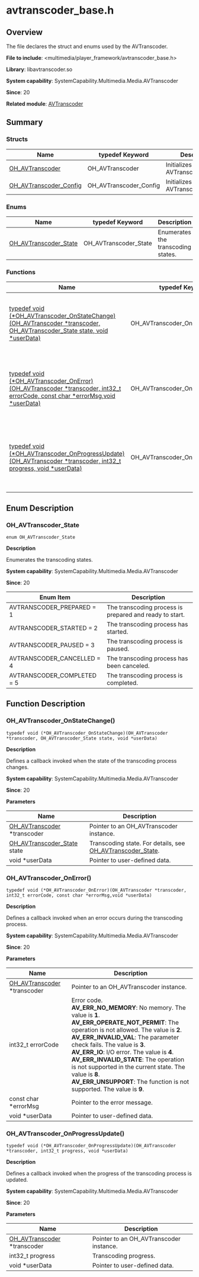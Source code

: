 # avtranscoder_base.h

## Overview

The file declares the struct and enums used by the AVTranscoder.

**File to include**: <multimedia/player_framework/avtranscoder_base.h>

**Library**: libavtranscoder.so

**System capability**: SystemCapability.Multimedia.Media.AVTranscoder

**Since**: 20

**Related module**: [AVTranscoder](capi-avtranscoder.md)

## Summary

### Structs

| Name| typedef Keyword| Description|
| -- | -- | -- |
| [OH_AVTranscoder](capi-avtranscoder-oh-avtranscoder.md) | OH_AVTranscoder | Initializes an AVTranscoder.|
| [OH_AVTranscoder_Config](capi-avtranscoder-oh-avtranscoder-config.md) | OH_AVTranscoder_Config | Initializes an AVTranscoder_Config.|

### Enums

| Name| typedef Keyword| Description|
| -- | -- | -- |
| [OH_AVTranscoder_State](#oh_avtranscoder_state) | OH_AVTranscoder_State | Enumerates the transcoding states.|

### Functions

| Name| typedef Keyword| Description|
| -- | -- | -- |
| [typedef void (\*OH_AVTranscoder_OnStateChange)(OH_AVTranscoder *transcoder, OH_AVTranscoder_State state, void *userData)](#oh_avtranscoder_onstatechange) | OH_AVTranscoder_OnStateChange | Defines a callback invoked when the state of the transcoding process changes.|
| [typedef void (\*OH_AVTranscoder_OnError)(OH_AVTranscoder *transcoder, int32_t errorCode, const char *errorMsg,void *userData)](#oh_avtranscoder_onerror) | OH_AVTranscoder_OnError | Defines a callback invoked when an error occurs during the transcoding process.|
| [typedef void (\*OH_AVTranscoder_OnProgressUpdate)(OH_AVTranscoder *transcoder, int32_t progress, void *userData)](#oh_avtranscoder_onprogressupdate) | OH_AVTranscoder_OnProgressUpdate | Defines a callback invoked when the progress of the transcoding process is updated.|

## Enum Description

### OH_AVTranscoder_State

```
enum OH_AVTranscoder_State
```

**Description**

Enumerates the transcoding states.

**System capability**: SystemCapability.Multimedia.Media.AVTranscoder

**Since**: 20

| Enum Item| Description|
| -- | -- |
| AVTRANSCODER_PREPARED = 1 | The transcoding process is prepared and ready to start.|
| AVTRANSCODER_STARTED = 2 | The transcoding process has started.|
| AVTRANSCODER_PAUSED = 3 | The transcoding process is paused.|
| AVTRANSCODER_CANCELLED = 4 | The transcoding process has been canceled.|
| AVTRANSCODER_COMPLETED = 5 | The transcoding process is completed.|


## Function Description

### OH_AVTranscoder_OnStateChange()

```
typedef void (*OH_AVTranscoder_OnStateChange)(OH_AVTranscoder *transcoder, OH_AVTranscoder_State state, void *userData)
```

**Description**

Defines a callback invoked when the state of the transcoding process changes.

**System capability**: SystemCapability.Multimedia.Media.AVTranscoder

**Since**: 20


**Parameters**

| Name| Description|
| -- | -- |
| [OH_AVTranscoder](capi-avtranscoder-oh-avtranscoder.md) *transcoder | Pointer to an OH_AVTranscoder instance.|
| [OH_AVTranscoder_State](#oh_avtranscoder_state) state | Transcoding state. For details, see [OH_AVTranscoder_State](#oh_avtranscoder_state).|
|  void *userData | Pointer to user-defined data.|

### OH_AVTranscoder_OnError()

```
typedef void (*OH_AVTranscoder_OnError)(OH_AVTranscoder *transcoder, int32_t errorCode, const char *errorMsg,void *userData)
```

**Description**

Defines a callback invoked when an error occurs during the transcoding process.

**System capability**: SystemCapability.Multimedia.Media.AVTranscoder

**Since**: 20


**Parameters**

| Name| Description|
| -- | -- |
| [OH_AVTranscoder](capi-avtranscoder-oh-avtranscoder.md) *transcoder | Pointer to an OH_AVTranscoder instance.|
| int32_t errorCode | Error code.<br>                  **AV_ERR_NO_MEMORY**: No memory. The value is **1**.<br>                  **AV_ERR_OPERATE_NOT_PERMIT**: The operation is not allowed. The value is **2**.<br>                  **AV_ERR_INVALID_VAL**: The parameter check fails. The value is **3**.<br>                  **AV_ERR_IO**: I/O error. The value is **4**.<br>                  **AV_ERR_INVALID_STATE**: The operation is not supported in the current state. The value is **8**.<br>                  **AV_ERR_UNSUPPORT**: The function is not supported. The value is **9**.|
| const char *errorMsg | Pointer to the error message.|
| void *userData | Pointer to user-defined data.|

### OH_AVTranscoder_OnProgressUpdate()

```
typedef void (*OH_AVTranscoder_OnProgressUpdate)(OH_AVTranscoder *transcoder, int32_t progress, void *userData)
```

**Description**

Defines a callback invoked when the progress of the transcoding process is updated.

**System capability**: SystemCapability.Multimedia.Media.AVTranscoder

**Since**: 20


**Parameters**

| Name| Description|
| -- | -- |
| [OH_AVTranscoder](capi-avtranscoder-oh-avtranscoder.md) *transcoder | Pointer to an OH_AVTranscoder instance.|
| int32_t progress | Transcoding progress.|
| void *userData | Pointer to user-defined data.|
